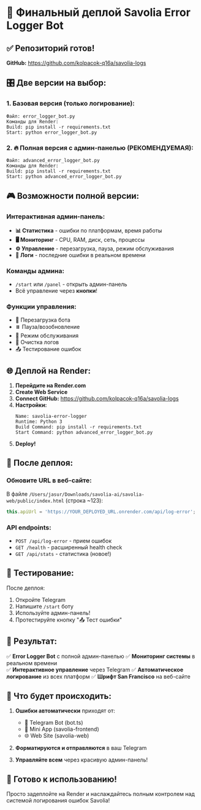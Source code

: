 # 🚀 Финальный деплой Savolia Error Logger Bot

## ✅ Репозиторий готов!

**GitHub:** https://github.com/kolpacok-q16a/savolia-logs

## 🎛️ Две версии на выбор:

### 1. Базовая версия (только логирование):
```
Файл: error_logger_bot.py
Команды для Render:
Build: pip install -r requirements.txt
Start: python error_logger_bot.py
```

### 2. 🔥 Полная версия с админ-панелью (РЕКОМЕНДУЕМАЯ):
```
Файл: advanced_error_logger_bot.py
Команды для Render:
Build: pip install -r requirements.txt
Start: python advanced_error_logger_bot.py
```

## 🎮 Возможности полной версии:

### Интерактивная админ-панель:
- **📊 Статистика** - ошибки по платформам, время работы
- **🖥️ Мониторинг** - CPU, RAM, диск, сеть, процессы
- **⚙️ Управление** - перезагрузка, пауза, режим обслуживания
- **📝 Логи** - последние ошибки в реальном времени

### Команды админа:
- `/start` или `/panel` - открыть админ-панель
- Всё управление через **кнопки**!

### Функции управления:
- 🔄 Перезагрузка бота
- ⏸️ Пауза/возобновление
- 🚫 Режим обслуживания
- 🧹 Очистка логов
- 📤 Тестирование ошибок

## 🌐 Деплой на Render:

1. **Перейдите на Render.com**
2. **Create Web Service**
3. **Connect GitHub:** https://github.com/kolpacok-q16a/savolia-logs
4. **Настройки:**
   ```
   Name: savolia-error-logger
   Runtime: Python 3
   Build Command: pip install -r requirements.txt
   Start Command: python advanced_error_logger_bot.py
   ```
5. **Deploy!**

## 📱 После деплоя:

### Обновите URL в веб-сайте:
В файле `/Users/jasur/Downloads/savolia-ai/savolia-web/public/index.html` (строка ~123):
```javascript
this.apiUrl = 'https://YOUR_DEPLOYED_URL.onrender.com/api/log-error';
```

### API endpoints:
- `POST /api/log-error` - прием ошибок
- `GET /health` - расширенный health check  
- `GET /api/stats` - статистика (новое!)

## 🧪 Тестирование:

После деплоя:
1. Откройте Telegram
2. Напишите `/start` боту
3. Используйте админ-панель!
4. Протестируйте кнопку "📤 Тест ошибки"

## 🎯 Результат:

✅ **Error Logger Bot** с полной админ-панелью
✅ **Мониторинг системы** в реальном времени  
✅ **Интерактивное управление** через Telegram
✅ **Автоматическое логирование** из всех платформ
✅ **Шрифт San Francisco** на веб-сайте

## 🔔 Что будет происходить:

1. **Ошибки автоматически** приходят от:
   - 🤖 Telegram Bot (bot.ts)
   - 📱 Mini App (savolia-frontend) 
   - 🌐 Web Site (savolia-web)

2. **Форматируются и отправляются** в ваш Telegram

3. **Управляйте всем** через красивую админ-панель!

## 🚀 Готово к использованию!

Просто задеплойте на Render и наслаждайтесь полным контролем над системой логирования ошибок Savolia!